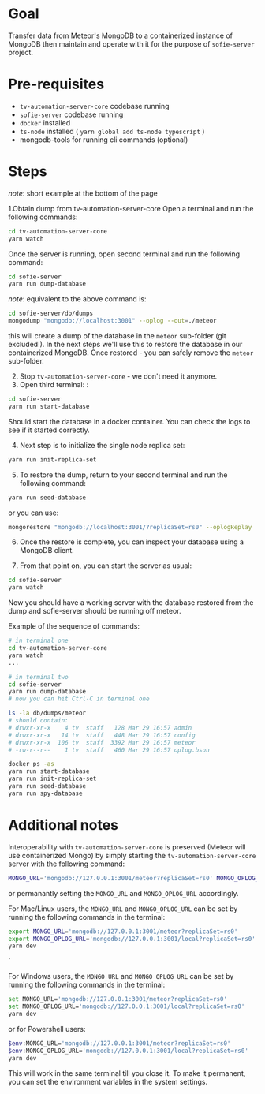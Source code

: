 Goal
===
Transfer data from Meteor's MongoDB to a containerized instance of MongoDB then maintain and operate with it for the purpose of `sofie-server` project.

Pre-requisites
===

- `tv-automation-server-core` codebase running
- `sofie-server` codebase running
- `docker` installed
- `ts-node` installed ( `yarn global add ts-node typescript` )
- mongodb-tools for running cli commands (optional)

Steps
===

*note*: short example at the bottom of the page

1.Obtain dump from tv-automation-server-core
Open a terminal and run the following commands:

```bash
cd tv-automation-server-core
yarn watch
```
Once the server is running, open second terminal and run the following command:

```bash
cd sofie-server
yarn run dump-database
```
*note*: equivalent to the above command is:
```bash
cd sofie-server/db/dumps
mongodump "mongodb://localhost:3001" --oplog --out=./meteor
```

this will create a dump of the database in the `meteor` sub-folder (git excluded!). In the next steps we'll use this to restore the database in our containerized MongoDB. Once restored - you can safely remove the `meteor` sub-folder.

2. Stop `tv-automation-server-core` - we don't need it anymore.
3. Open third terminal: :

```bash
cd sofie-server
yarn run start-database
```

Should start the database in a docker container. You can check the logs to see if it started correctly.


4. Next step is to initialize the single node replica set:
```bash
yarn run init-replica-set
```

5. To restore the dump, return to your second terminal and run the following command:

```bash
yarn run seed-database
```

or you can use:

```bash
mongorestore "mongodb://localhost:3001/?replicaSet=rs0" --oplogReplay ./meteor
```


6. Once the restore is complete, you can inspect your database using a MongoDB client.

7. From that point on, you can start the server as usual:

```bash
cd sofie-server
yarn watch
```

Now you should have a working server with the database restored from the dump and sofie-server should be running off meteor.

Example of the sequence of commands:
```bash
# in terminal one
cd tv-automation-server-core
yarn watch
...
```
```bash
# in terminal two
cd sofie-server
yarn run dump-database
# now you can hit Ctrl-C in terminal one

ls -la db/dumps/meteor
# should contain:
# drwxr-xr-x    4 tv  staff   128 Mar 29 16:57 admin
# drwxr-xr-x   14 tv  staff   448 Mar 29 16:57 config
# drwxr-xr-x  106 tv  staff  3392 Mar 29 16:57 meteor
# -rw-r--r--    1 tv  staff   460 Mar 29 16:57 oplog.bson

docker ps -as
yarn run start-database
yarn run init-replica-set
yarn run seed-database
yarn run spy-database
```

Additional notes
===

Interoperability with `tv-automation-server-core` is preserved (Meteor will use containerized Mongo) by simply starting the `tv-automation-server-core` server with the following command:

```bash
MONGO_URL='mongodb://127.0.0.1:3001/meteor?replicaSet=rs0' MONGO_OPLOG_URL='mongodb://127.0.0.1:3001/local?replicaSet=rs0' yarn dev
```
or permanantly setting the `MONGO_URL` and `MONGO_OPLOG_URL` accordingly.

For Mac/Linux users, the `MONGO_URL` and `MONGO_OPLOG_URL` can be set by running the following commands in the terminal:

```bash
export MONGO_URL='mongodb://127.0.0.1:3001/meteor?replicaSet=rs0'
export MONGO_OPLOG_URL='mongodb://127.0.0.1:3001/local?replicaSet=rs0'
yarn dev
```
`

For Windows users, the `MONGO_URL` and `MONGO_OPLOG_URL` can be set by running the following commands in the terminal:

```bash
set MONGO_URL='mongodb://127.0.0.1:3001/meteor?replicaSet=rs0'
set MONGO_OPLOG_URL='mongodb://127.0.0.1:3001/local?replicaSet=rs0'
yarn dev
```
or for Powershell users:

```bash
$env:MONGO_URL='mongodb://127.0.0.1:3001/meteor?replicaSet=rs0'
$env:MONGO_OPLOG_URL='mongodb://127.0.0.1:3001/local?replicaSet=rs0'
yarn dev
```

This will work in the same terminal till you  close it. To make it permanent, you can set the environment variables in the system settings.
